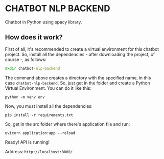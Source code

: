 # CHATBOT NLP BACKEND

Chatbot in Python using spacy library.

## How does it work?

First of all, it's recommended to create a virtual environment for this chatbot project. So, install all the dependencies - after downloading the project, of course -, as follows:

```cmd
mkdir chatbot-nlp-backend
```

The command above creates a directory with the specified name, in this case `chatbot-nlp-backend`. So, just get in the folder and create a Python Virtual Environment. You can do it like this:

```
python -m venv env
```

Now, you must install all the dependencies:

```
pip install -r requirements.txt
```

So, get in the src folder where there's application file and run:

```
uvicorn application:app --reload
```
Ready! API is running! 

Address: `http://localhost:8000/`
